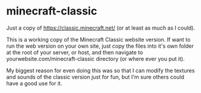 # minecraft-classic
Just a copy of https://classic.minecraft.net/ (or at least as much as I could).

This is a working copy of the Minecraft Classic website version. If want to run the web version on your own site, just copy the files into it's own folder at the root of your server, or host, and then navigate to yourwebsite.com/minecraft-classic directory (or where ever you put it).

My biggest reason for even doing this was so that I can modify the textures and sounds of the classic version just for fun, but I'm sure others could have a good use for it.
